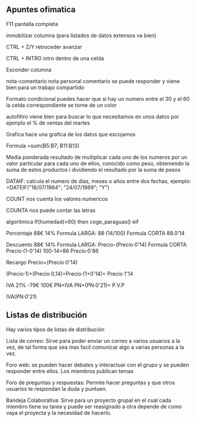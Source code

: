 <h2 id="titulo">Apuntes ofimatica</h2>

F11 pantalla completa

inmobilizar columna (para listados de datos extensos va bien)

CTRL + Z/Y retroceder avanzar

CTRL + INTRO intro dentro de una celda

Esconder columna

nota-comentario nota personal comentario se puede responder y viene bien para un trabajo compartido

Formato condicional puedes hacer que si hay un numero entre el 30 y el 60 la celda correspondiente se torne de un color

autofiltro viene bien para buscar lo que necesitamos en unos datos por ejemplo el % de ventas del martes

Grafica hace una grafica de los datos que escojamos

Formula =sum(B5:B7; B11:B13)

Media ponderada resultado de multiplicar cada uno de los numeros por un valor particular para cada uno de ellos, conocido como peso, obteniendo la suma de estos productos i dividiendo el resultado por la suma de pesos

DATAIF: calcula el numero de dias, meses o años entre dos fechas, ejemplo: =DATEIF("16/07/1964"; "24/07/1969"; "Y")

COUNT nos cuenta los valores numericos

COUNTA nos puede contar las letras

algoritmica If(humedad(<60) then
                coge_paraguas()
            eif
          
Porcentaje 88€ 14% Formula LARGA: 88·(14/100) Formula CORTA 88.0'14

Descuento 88€ 14% Formula LARGA: Precio-(Precio·0'14) Formula CORTA Precio·(1-0'14) 100-14=86 Precio·0'86

Recargo Precio+(Precio·0'14)

(Precio·1)+(Precio·0,14)=Precio·(1+0'14)= Precio·1'14

IVA 21% -79€  100€    PN+IVA  PN+(PN·0'21)= P.V.P

IVA(PN·0'21)

<h2 id="titulo">Listas de distribución</h2>

Hay varios tipos de listas de distribución

Lista de correo: Sirve para poder enviar un correo a varios usuarios a la vez, de tal forma que sea mas facil comunicar algo a varias personas a la vez.

Foro web: se pueden hacer debates y interactuar con el grupo y se pueden responder entre ellos. Los miembros publican temas

Foro de preguntas y respuestas: Permite hacer preguntas y que otros usuarios te respondan la duda y puntuen.

Bandeja Colaborativa: Sirve para un proyecto grupal en el cual cada miembro tiene su tarea y puede ser reasignado a otra depende de como vaya el proyecta y la necesidad de hacerlo.
